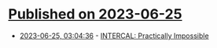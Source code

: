 # [Published on 2023-06-25](index.md)

* [2023-06-25, 03:04:36](https://lobste.rs/s/bkndrn/intercal_practically_impossible) - [INTERCAL: Practically Impossible](https://www.muppetlabs.com/~breadbox/intercal/pgpi.html)
